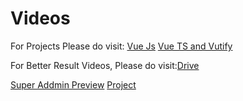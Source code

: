 # Videos
For Projects Please do visit: 
[Vue Js](https://github.com/abdullah4a/practiceapp)
[Vue TS and Vutify](https://github.com/abdullah4a/vuetify-with-router)



For Better Result Videos, Please do visit:[Drive](https://drive.google.com/drive/folders/1mig6EAJSCbvSAt4mhgs4ZjVqX8_mRMfe?usp=sharing)

[Super Addmin Preview](https://share.vidyard.com/watch/hxM5xmszUDzcRFLVapDQVM?)
[Project](https://github.com/abdullah4a/SuperAdmin)
